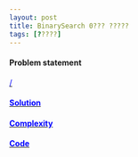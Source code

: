 ```yaml
---
layout: post
title: BinarySearch 0??? ?????
tags: [?????]
---
```


#### Problem statement

<a href="/"> <font color = blue>/

#### Solution

#### Complexity

#### Code
```python

```
